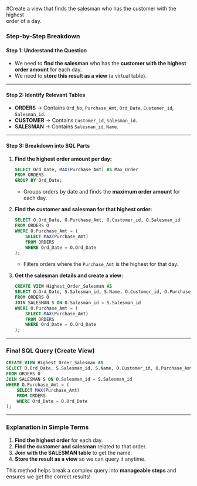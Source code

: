 #Create a view that finds the salesman who has the customer with the highest  
order of a day.

### **Step-by-Step Breakdown**  

#### **Step 1: Understand the Question**  
- We need to **find the salesman** who has the **customer with the highest order amount** for each day.  
- We need to **store this result as a view** (a virtual table).  

---

#### **Step 2: Identify Relevant Tables**  
- **ORDERS** → Contains `Ord_No`, `Purchase_Amt`, `Ord_Date`, `Customer_id`, `Salesman_id`.  
- **CUSTOMER** → Contains `Customer_id`, `Salesman_id`.  
- **SALESMAN** → Contains `Salesman_id`, `Name`.  

---

#### **Step 3: Breakdown into SQL Parts**  

1. **Find the highest order amount per day:**  
   ```sql
   SELECT Ord_Date, MAX(Purchase_Amt) AS Max_Order  
   FROM ORDERS  
   GROUP BY Ord_Date;
   ```  
   - Groups orders by date and finds the **maximum order amount** for each day.  

2. **Find the customer and salesman for that highest order:**  
   ```sql
   SELECT O.Ord_Date, O.Purchase_Amt, O.Customer_id, O.Salesman_id  
   FROM ORDERS O  
   WHERE O.Purchase_Amt = (  
       SELECT MAX(Purchase_Amt)  
       FROM ORDERS  
       WHERE Ord_Date = O.Ord_Date  
   );  
   ```  
   - Filters orders where the `Purchase_Amt` is the highest for that day.  

3. **Get the salesman details and create a view:**  
   ```sql
   CREATE VIEW Highest_Order_Salesman AS  
   SELECT O.Ord_Date, S.Salesman_id, S.Name, O.Customer_id, O.Purchase_Amt  
   FROM ORDERS O  
   JOIN SALESMAN S ON O.Salesman_id = S.Salesman_id  
   WHERE O.Purchase_Amt = (  
       SELECT MAX(Purchase_Amt)  
       FROM ORDERS  
       WHERE Ord_Date = O.Ord_Date  
   );  
   ```

---

### **Final SQL Query (Create View)**
```sql
CREATE VIEW Highest_Order_Salesman AS  
SELECT O.Ord_Date, S.Salesman_id, S.Name, O.Customer_id, O.Purchase_Amt  
FROM ORDERS O  
JOIN SALESMAN S ON O.Salesman_id = S.Salesman_id  
WHERE O.Purchase_Amt = (  
    SELECT MAX(Purchase_Amt)  
    FROM ORDERS  
    WHERE Ord_Date = O.Ord_Date  
);
```

---

### **Explanation in Simple Terms**
1. **Find the highest order** for each day.  
2. **Find the customer and salesman** related to that order.  
3. **Join with the SALESMAN table** to get the name.  
4. **Store the result as a view** so we can query it anytime.  

This method helps break a complex query into **manageable steps** and ensures we get the correct results!